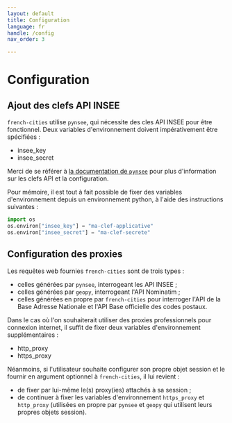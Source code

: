 ```yaml
---
layout: default
title: Configuration
language: fr
handle: /config
nav_order: 3

---
```

# Configuration

## Ajout des clefs API INSEE

`french-cities` utilise `pynsee`, qui nécessite des cles API INSEE pour être
fonctionnel. Deux variables d'environnement doivent impérativement être spécifiées :

* insee_key
* insee_secret

Merci de se référer à 
[la documentation de `pynsee`](https://pynsee.readthedocs.io/en/latest/api_subscription.html)
pour plus d'information sur les clefs API et la configuration.

Pour mémoire, il est tout à fait possible de fixer des variables d'environnement
depuis un environnement python, à l'aide des instructions suivantes :

```python
import os
os.environ["insee_key"] = "ma-clef-applicative"
os.environ["insee_secret"] = "ma-clef-secrete"
```
## Configuration des proxies

Les requêtes web fournies `french-cities` sont de trois types :
* celles générées par `pynsee`, interrogeant les API INSEE ;
* celles générées par `geopy`, interrogeant l'API Nominatim ;
* celles générées en propre par `french-cities` pour interroger l'API de la 
Base Adresse Nationale et l'API Base officielle des codes postaux.

Dans le cas où l'on souhaiterait utiliser des proxies professionnels 
pour connexion internet, il suffit de fixer deux variables d'environnement
supplémentaires :

* http_proxy
* https_proxy

Néanmoins, si l'utilisateur souhaite configurer son propre objet session
et le fournir en argument optionnel à `french-cities`, il lui revient :
* de fixer par lui-même le(s) proxy(ies) attachés à sa session ;
* de continuer à fixer les variables d'environnement `https_proxy` et
`http_proxy` (utilisées en propre par `pynsee` et `geopy` qui utilisent
leurs propres objets session).
